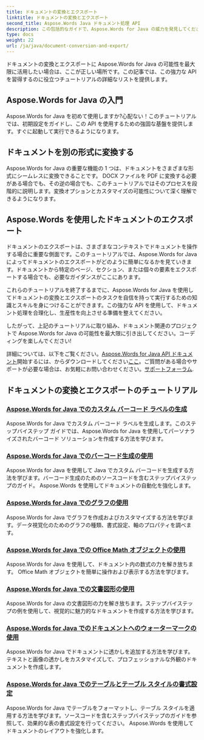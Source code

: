 ```yaml
---
title: ドキュメントの変換とエクスポート
linktitle: ドキュメントの変換とエクスポート
second_title: Aspose.Words Java ドキュメント処理 API
description: この包括的なガイドで、Aspose.Words for Java の威力を発見してください。ドキュメントを簡単に変換してエクスポートする方法を学びましょう。
type: docs
weight: 22
url: /ja/java/document-conversion-and-export/
---
```


ドキュメントの変換とエクスポートに Aspose.Words for Java の可能性を最大限に活用したい場合は、ここが正しい場所です。この記事では、この強力な API を習得するのに役立つチュートリアルの詳細なリストを提供します。

## Aspose.Words for Java の入門
Aspose.Words for Java を初めて使用しますか?心配ない！このチュートリアルでは、初期設定をガイドし、この API を使用するための強固な基盤を提供します。すぐに起動して実行できるようになります。

## ドキュメントを別の形式に変換する
Aspose.Words for Java の重要な機能の 1 つは、ドキュメントをさまざまな形式にシームレスに変換できることです。 DOCX ファイルを PDF に変換する必要がある場合でも、その逆の場合でも、このチュートリアルではそのプロセスを段階的に説明します。変換オプションとカスタマイズの可能性について深く理解できるようになります。

## Aspose.Words を使用したドキュメントのエクスポート
ドキュメントのエクスポートは、さまざまなコンテキストでドキュメントを操作する場合に重要な側面です。このチュートリアルでは、Aspose.Words for Java によってドキュメントのエクスポートがどのように簡単になるかを見ていきます。ドキュメントから特定のページ、セクション、または個々の要素をエクスポートする場合でも、必要なガイダンスがここにあります。

これらのチュートリアルを終了するまでに、Aspose.Words for Java を使用してドキュメントの変換とエクスポートのタスクを自信を持って実行するための知識とスキルを身につけることができます。この強力な API を使用して、ドキュメント処理を合理化し、生産性を向上させる準備を整えてください。

したがって、上記のチュートリアルに取り組み、ドキュメント関連のプロジェクトで Aspose.Words for Java の可能性を最大限に引き出してください。コーディングを楽しんでください!

詳細については、以下をご覧ください。[Aspose.Words for Java API ドキュメント](https://reference.aspose.com/words/java/)開始するには、からダウンロードしてください[ここ](https://releases.aspose.com/words/java/)。ご質問がある場合やサポートが必要な場合は、お気軽にお問い合わせください。[サポートフォーラム](https://forum.aspose.com/).

## ドキュメントの変換とエクスポートのチュートリアル
### [Aspose.Words for Java でのカスタム バーコード ラベルの生成](./generating-custom-barcode-labels/)
Aspose.Words for Java でカスタム バーコード ラベルを生成します。このステップバイステップ ガイドでは、Aspose.Words for Java を使用してパーソナライズされたバーコード ソリューションを作成する方法を学びます。
### [Aspose.Words for Java でのバーコード生成の使用](./using-barcode-generation/)
Aspose.Words for Java を使用して Java でカスタム バーコードを生成する方法を学びます。バーコード生成のためのソースコードを含むステップバイステップのガイド。 Aspose.Words を使用してドキュメントの自動化を強化します。
### [Aspose.Words for Java でのグラフの使用](./using-charts/)
Aspose.Words for Java でグラフを作成およびカスタマイズする方法を学びます。データ視覚化のためのグラフの種類、書式設定、軸のプロパティを調べます。
### [Aspose.Words for Java での Office Math オブジェクトの使用](./using-office-math-objects/)
Aspose.Words for Java を使用して、ドキュメント内の数式の力を解き放ちます。 Office Math オブジェクトを簡単に操作および表示する方法を学びます。
### [Aspose.Words for Java での文書図形の使用](./using-document-shapes/)
Aspose.Words for Java の文書図形の力を解き放ちます。ステップバイステップの例を使用して、視覚的に魅力的なドキュメントを作成する方法を学びます。
### [Aspose.Words for Java でのドキュメントへのウォーターマークの使用](./using-watermarks-to-documents/)
Aspose.Words for Java でドキュメントに透かしを追加する方法を学びます。テキストと画像の透かしをカスタマイズして、プロフェッショナルな外観のドキュメントを作成します。
### [Aspose.Words for Java でのテーブルとテーブル スタイルの書式設定](./formatting-tables-and-table-styles/)
Aspose.Words for Java でテーブルをフォーマットし、テーブル スタイルを適用する方法を学びます。ソースコードを含むステップバイステップのガイドを参照して、効果的な表の書式設定を行ってください。 Aspose.Words を使用してドキュメントのレイアウトを強化します。